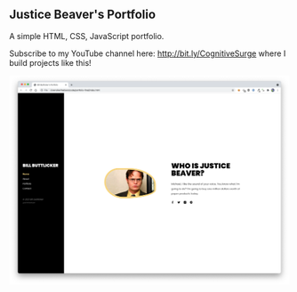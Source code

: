 ## Justice Beaver's Portfolio

A simple HTML, CSS, JavaScript portfolio.

Subscribe to my YouTube channel here: http://bit.ly/CognitiveSurge where I build projects like this!

![Preview](preview.png?raw=true)
